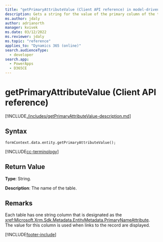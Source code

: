 ```yaml
---
title: "getPrimaryAttributeValue (Client API reference) in model-driven apps| MicrosoftDocs"
description: Gets a string for the value of the primary column of the table.
ms.author: jdaly
author: adrianorth
manager: kvivek
ms.date: 03/12/2022
ms.reviewer: jdaly
ms.topic: "reference"
applies_to: "Dynamics 365 (online)"
search.audienceType: 
  - developer
search.app: 
  - PowerApps
  - D365CE
---
```

# getPrimaryAttributeValue (Client API reference)



[!INCLUDE[./includes/getPrimaryAttributeValue-description.md](./includes/getPrimaryAttributeValue-description.md)]

## Syntax

`formContext.data.entity.getPrimaryAttributeValue();`

[!INCLUDE[cc-terminology](../../../../data-platform/includes/cc-terminology.md)]

## Return Value

**Type**: String.

**Description**: The name of the table.

## Remarks

Each table has one string column that is designated as the <xref:Microsoft.Xrm.Sdk.Metadata.EntityMetadata.PrimaryNameAttribute>. The value for this column is used when links to the record are displayed.





[!INCLUDE[footer-include](../../../../../includes/footer-banner.md)]